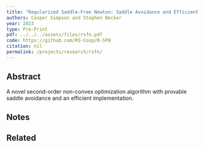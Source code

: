 ```yaml
---
title: "Regularized Saddle-Free Newton: Saddle Avoidance and Efficient Implementation"
authors: Cooper Simpson and Stephen Becker
year: 2023
type: Pre-Print
pdf: ../../../assets/files/rsfn.pdf
code: https://github.com/RS-Coop/R-SFN
citation: nil
permalink: /projects/research/rsfn/
---
```

## Abstract
A novel second-order non-convex optimization algorithm with provable saddle avoidance and an efficient implementation.

## Notes

## Related